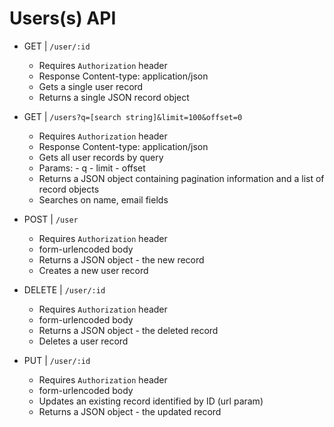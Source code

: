 # Users(s) API

- GET | `/user/:id`
	- Requires `Authorization` header
	- Response Content-type: application/json
	- Gets a single user record
	- Returns a single JSON record object
	
- GET | `/users?q=[search string]&limit=100&offset=0`
	- Requires `Authorization` header
	- Response Content-type: application/json
	- Gets all user records by query
	- Params:
            - q
            - limit
            - offset
	- Returns a JSON object containing pagination information and a list of record objects
	- Searches on name, email fields
	
- POST | `/user`
    - Requires `Authorization` header
    - form-urlencoded body
	- Returns a JSON object - the new record
    - Creates a new user record
    
- DELETE | `/user/:id`
    - Requires `Authorization` header
    - form-urlencoded body
    - Returns a JSON object - the deleted record
    - Deletes a user record

- PUT | `/user/:id`
    - Requires `Authorization` header
    - form-urlencoded body
    - Updates an existing record identified by ID (url param)
    - Returns a JSON object - the updated record